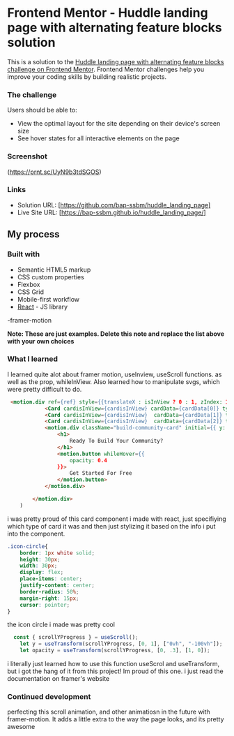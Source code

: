 # Frontend Mentor - Huddle landing page with alternating feature blocks solution

This is a solution to the [Huddle landing page with alternating feature blocks challenge on Frontend Mentor](https://www.frontendmentor.io/challenges/huddle-landing-page-with-alternating-feature-blocks-5ca5f5981e82137ec91a5100). Frontend Mentor challenges help you improve your coding skills by building realistic projects. 




### The challenge

Users should be able to:

- View the optimal layout for the site depending on their device's screen size
- See hover states for all interactive elements on the page

### Screenshot

(https://prnt.sc/UyN9b3tdSGOS)



### Links

- Solution URL: [https://github.com/bap-ssbm/huddle_landing_page]
- Live Site URL: [https://bap-ssbm.github.io/huddle_landing_page/]

## My process

### Built with

- Semantic HTML5 markup
- CSS custom properties
- Flexbox
- CSS Grid
- Mobile-first workflow
- [React](https://reactjs.org/) - JS library

-framer-motion

**Note: These are just examples. Delete this note and replace the list above with your own choices**

### What I learned

I learned quite alot about framer motion, useInview, useScroll functions. as well as the prop, whileInView.
Also learned how to manipulate svgs, which were pretty difficult to do.

```html
 <motion.div ref={ref} style={{translateX : isInView ? 0 : 1, zIndex: 1}} className="middle-section">
            <Card cardisInView={cardisInView} cardData={cardData[0]} type="left" />
            <Card cardisInView={cardisInView}  cardData={cardData[1]} type="right" />
            <Card cardisInView={cardisInView}  cardData={cardData[2]} type="left" />
            <motion.div className="build-community-card" initial={{ y: 200, opacity: 0 }} whileInView={{ y: 0, opacity: 1 }} transition={{ delay: 0.3, duration: 0.8 }}>
                <h1>
                    Ready To Build Your Community?
                </h1>
                <motion.button whileHover={{
                    opacity: 0.4
                }}>
                    Get Started For Free
                </motion.button>
            </motion.div>

        </motion.div>
    )
```

i was pretty proud of this card component i made with react, just specifiying which type of card it was and then just stylizing it based on the info i put into the component.
```css
.icon-circle{
    border: 1px white solid;
    height: 30px;
    width: 30px;
    display: flex;
    place-items: center;
    justify-content: center;
    border-radius: 50%;
    margin-right: 15px;
    cursor: pointer;
}
```
the icon circle i made was pretty cool
```js
  const { scrollYProgress } = useScroll();
    let y = useTransform(scrollYProgress, [0, 1], ["0vh", "-100vh"]);
    let opacity = useTransform(scrollYProgress, [0, .3], [1, 0]);

```
  i literally just learned how to use this function useScrol and useTransform, but i got the hang of it from this project! Im proud of this one. i just read the documentation on framer's website




### Continued development
perfecting this scroll animation, and other animatiosn in the future with framer-motion. It adds a little extra to the way the page looks, and its pretty awesome

